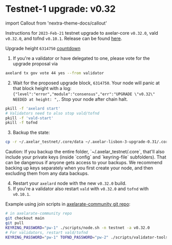 # Testnet-1 upgrade: v0.32

import Callout from 'nextra-theme-docs/callout'

Instructions for `2023-Feb-21` testnet upgrade to axelar-core `v0.32.0`, vald `v0.32.0`, and tofnd `v0.10.1`.
Release can be found [here](https://github.com/axelarnetwork/axelar-core/releases/tag/v0.32.0).

Upgrade height `6314750` [countdown](https://testnet.mintscan.io/axelar-testnet/blocks/6314750)

1. If you're a validator or have delegated to one, please vote for the upgrade proposal via

```bash
axelard tx gov vote 44 yes --from validator
```

2. Wait for the proposed upgrade block, `6314750`. Your node will panic at that block height with a log: `{"level":"error","module":"consensus","err":"UPGRADE \"v0.32\" NEEDED at height: ",`. Stop your node after chain halt.

```bash
pkill -f 'axelard start'
# Validators need to also stop vald/tofnd
pkill -f 'vald-start'
pkill -f tofnd
```

3. Backup the state:

```bash
cp -r ~/.axelar_testnet/.core/data ~/.axelar-lisbon-3-upgrade-0.31/.core/data
```

<Callout type="warning" emoji="⚠️">
  Caution: If you backup the entire folder, `~/.axelar_testnet/.core`, that'll also include your private keys (inside `config` and `keyring-file` subfolders). That can be dangerous if anyone gets access to your backups. We recommend backing up keys separately when you first create your node, and then excluding them from any data backups.
</Callout>

4. Restart your `axelard` node with the new `v0.32.0` build.
5. If you're a validator also restart `vald` with `v0.32.0` and `tofnd` with `v0.10.1`.

Example using join scripts in [axelarate-community git repo](https://github.com/axelarnetwork/axelarate-community):

```bash
# in axelarate-community repo
git checkout main
git pull
KEYRING_PASSWORD="pw-1" ./scripts/node.sh -n testnet -a v0.32.0
# For validators, restart vald/tofnd
KEYRING_PASSWORD="pw-1" TOFND_PASSWORD="pw-2" ./scripts/validator-tools-host.sh -n testnet -a v0.32.0 -q v0.10.1
```
